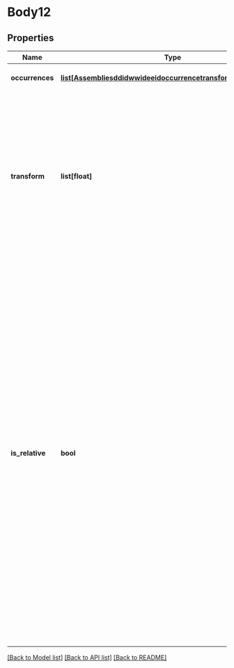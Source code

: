 # Body12

## Properties
Name | Type | Description | Notes
------------ | ------------- | ------------- | -------------
**occurrences** | [**list[AssembliesddidwwideeidoccurrencetransformsOccurrences]**](AssembliesddidwwideeidoccurrencetransformsOccurrences.md) | A list of occurrences to transform. | [optional] 
**transform** | **list[float]** | The transform to apply to the occurrences.  Must be 9, 12, or 16    elements in length, representing a 3x3, 4x3 or 4x4 matrix, respectively.  All translation matrix components are in meters. | [optional] 
**is_relative** | **bool** | Whether the transform is relative or absolute. Each occurrence in an    assembly has a transform that positions it relative to the top-most assembly. An absolute transform operation    sets the transform of the occurrence and each child occurrence to the specified transform. A relative    transform operation combines the specified transform with the existing transform of the occurrence and with    each child occurrence transform. | [optional] 

[[Back to Model list]](../README.md#documentation-for-models) [[Back to API list]](../README.md#documentation-for-api-endpoints) [[Back to README]](../README.md)


